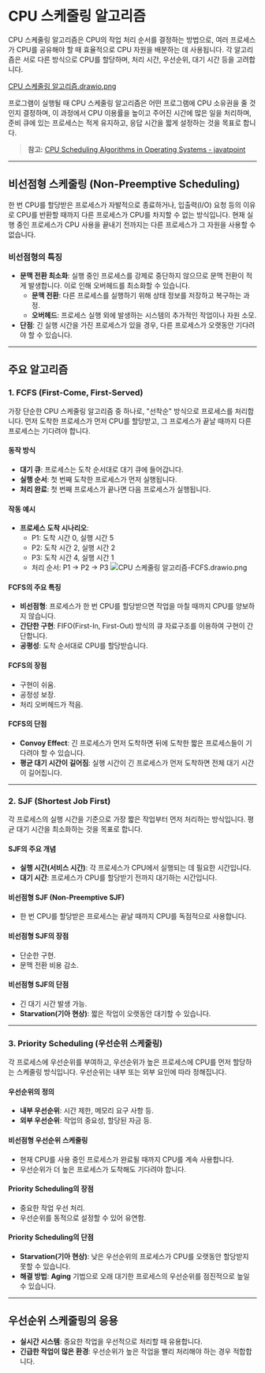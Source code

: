 # CPU 스케줄링 알고리즘

CPU 스케줄링 알고리즘은 CPU의 작업 처리 순서를 결정하는 방법으로, 여러 프로세스가 CPU를 공유해야 할 때 효율적으로 CPU 자원을 배분하는 데 사용됩니다. 각 알고리즘은 서로 다른 방식으로 CPU를 할당하며, 처리 시간, 우선순위, 대기 시간 등을 고려합니다.

[CPU 스케줄링 알고리즘.drawio.png](..%2F..%2F..%2FDownloads%2FCPU%20%EC%8A%A4%EC%BC%80%EC%A4%84%EB%A7%81%20%EC%95%8C%EA%B3%A0%EB%A6%AC%EC%A6%98.drawio.png)

프로그램이 실행될 때 CPU 스케줄링 알고리즘은 어떤 프로그램에 CPU 소유권을 줄 것인지 결정하며, 이 과정에서 CPU 이용률을 높이고 주어진 시간에 많은 일을 처리하며, 준비 큐에 있는 프로세스는 적게 유지하고, 응답 시간을 짧게 설정하는 것을 목표로 합니다.

> **참고:** [CPU Scheduling Algorithms in Operating Systems - javatpoint](https://www.javatpoint.com/cpu-scheduling-algorithms-in-operating-systems)

---

## 비선점형 스케줄링 (Non-Preemptive Scheduling)

한 번 CPU를 할당받은 프로세스가 자발적으로 종료하거나, 입출력(I/O) 요청 등의 이유로 CPU를 반환할 때까지 다른 프로세스가 CPU를 차지할 수 없는 방식입니다. 현재 실행 중인 프로세스가 CPU 사용을 끝내기 전까지는 다른 프로세스가 그 자원을 사용할 수 없습니다.

### 비선점형의 특징
- **문맥 전환 최소화**: 실행 중인 프로세스를 강제로 중단하지 않으므로 문맥 전환이 적게 발생합니다. 이로 인해 오버헤드를 최소화할 수 있습니다.
    - **문맥 전환**: 다른 프로세스를 실행하기 위해 상태 정보를 저장하고 복구하는 과정.
    - **오버헤드**: 프로세스 실행 외에 발생하는 시스템의 추가적인 작업이나 자원 소모.
- **단점**: 긴 실행 시간을 가진 프로세스가 있을 경우, 다른 프로세스가 오랫동안 기다려야 할 수 있습니다.

---

## 주요 알고리즘

### 1. FCFS (First-Come, First-Served)
가장 단순한 CPU 스케줄링 알고리즘 중 하나로, "선착순" 방식으로 프로세스를 처리합니다. 먼저 도착한 프로세스가 먼저 CPU를 할당받고, 그 프로세스가 끝날 때까지 다른 프로세스는 기다려야 합니다.

#### 동작 방식
- **대기 큐**: 프로세스는 도착 순서대로 대기 큐에 들어갑니다.
- **실행 순서**: 첫 번째 도착한 프로세스가 먼저 실행됩니다.
- **처리 완료**: 첫 번째 프로세스가 끝나면 다음 프로세스가 실행됩니다.

#### 작동 예시
- **프로세스 도착 시나리오**:
    - P1: 도착 시간 0, 실행 시간 5
    - P2: 도착 시간 2, 실행 시간 2
    - P3: 도착 시간 4, 실행 시간 1
    - 처리 순서: P1 → P2 → P3
![CPU 스케줄링 알고리즘-FCFS.drawio.png](..%2F..%2F..%2FDownloads%2FCPU%20%EC%8A%A4%EC%BC%80%EC%A4%84%EB%A7%81%20%EC%95%8C%EA%B3%A0%EB%A6%AC%EC%A6%98-FCFS.drawio.png)

#### FCFS의 주요 특징
- **비선점형**: 프로세스가 한 번 CPU를 할당받으면 작업을 마칠 때까지 CPU를 양보하지 않습니다.
- **간단한 구현**: FIFO(First-In, First-Out) 방식의 큐 자료구조를 이용하여 구현이 간단합니다.
- **공평성**: 도착 순서대로 CPU를 할당받습니다.

#### FCFS의 장점
- 구현이 쉬움.
- 공정성 보장.
- 처리 오버헤드가 적음.

#### FCFS의 단점
- **Convoy Effect**: 긴 프로세스가 먼저 도착하면 뒤에 도착한 짧은 프로세스들이 기다려야 할 수 있습니다.
- **평균 대기 시간이 길어짐**: 실행 시간이 긴 프로세스가 먼저 도착하면 전체 대기 시간이 길어집니다.

---

### 2. SJF (Shortest Job First)
각 프로세스의 실행 시간을 기준으로 가장 짧은 작업부터 먼저 처리하는 방식입니다. 평균 대기 시간을 최소화하는 것을 목표로 합니다.

#### SJF의 주요 개념
- **실행 시간(서비스 시간)**: 각 프로세스가 CPU에서 실행되는 데 필요한 시간입니다.
- **대기 시간**: 프로세스가 CPU를 할당받기 전까지 대기하는 시간입니다.


#### 비선점형 SJF (Non-Preemptive SJF)
- 한 번 CPU를 할당받은 프로세스는 끝날 때까지 CPU를 독점적으로 사용합니다.

#### 비선점형 SJF의 장점
- 단순한 구현.
- 문맥 전환 비용 감소.

#### 비선점형 SJF의 단점
- 긴 대기 시간 발생 가능.
- **Starvation(기아 현상)**: 짧은 작업이 오랫동안 대기할 수 있습니다.

---

### 3. Priority Scheduling (우선순위 스케줄링)
각 프로세스에 우선순위를 부여하고, 우선순위가 높은 프로세스에 CPU를 먼저 할당하는 스케줄링 방식입니다. 우선순위는 내부 또는 외부 요인에 따라 정해집니다.

#### 우선순위의 정의
- **내부 우선순위**: 시간 제한, 메모리 요구 사항 등.
- **외부 우선순위**: 작업의 중요성, 할당된 자금 등.

#### 비선점형 우선순위 스케줄링
- 현재 CPU를 사용 중인 프로세스가 완료될 때까지 CPU를 계속 사용합니다.
- 우선순위가 더 높은 프로세스가 도착해도 기다려야 합니다.

#### Priority Scheduling의 장점
- 중요한 작업 우선 처리.
- 우선순위를 동적으로 설정할 수 있어 유연함.

#### Priority Scheduling의 단점
- **Starvation(기아 현상)**: 낮은 우선순위의 프로세스가 CPU를 오랫동안 할당받지 못할 수 있습니다.
- **해결 방법**: **Aging** 기법으로 오래 대기한 프로세스의 우선순위를 점진적으로 높일 수 있습니다.

---

## 우선순위 스케줄링의 응용
- **실시간 시스템**: 중요한 작업을 우선적으로 처리할 때 유용합니다.
- **긴급한 작업이 많은 환경**: 우선순위가 높은 작업을 빨리 처리해야 하는 경우 적합합니다.
